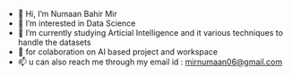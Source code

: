 - 👋 Hi, I’m Numaan Bahir Mir
- 👀 I’m interested in Data Science     
- 🌱 I’m currently studying Articial Intelligence and it various techniques to handle the datasets
- 💞️ for colaboration on AI based project and workspace
- 📫 u can also reach me through my email id : mirnumaan06@gmail.com

<!---
mirnumaan/mirnumaan is a ✨ special ✨ repository because its `README.md` (this file) appears on your GitHub profile.
You can click the Preview link to take a look at your changes.
--->
